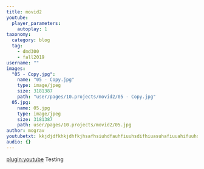```yaml
---
title: movid2
youtube:
  player_parameters:
    autoplay: 1
taxonomy:
  category: blog
  tag:
    - dmd300
    - fall2019
username: ""
images:
  "05 - Copy.jpg":
    name: "05 - Copy.jpg"
    type: image/jpeg
    size: 3181387
    path: "user/pages/10.projects/movid2/05 - Copy.jpg"
  05.jpg:
    name: 05.jpg
    type: image/jpeg
    size: 3181387
    path: user/pages/10.projects/movid2/05.jpg
author: mograv
youtubetxt: kkjdjdfkhkjdhfkjhsafhsiuhdfauhfiuuhsdifhiuasuhafiuuahifuuhdsiuhfiuhdfiuu
audio: {}
---
```


[plugin:youtube](https://www.youtube.com/watch?v=BK8guP9ov2U)
Testing
